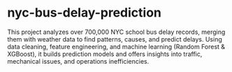 # nyc-bus-delay-prediction
This project analyzes over 700,000 NYC school bus delay records, merging them with weather data to find patterns, causes, and predict delays. Using data cleaning, feature engineering, and machine learning (Random Forest &amp; XGBoost), it builds prediction models and offers insights into traffic, mechanical issues, and operations inefficiencies.

